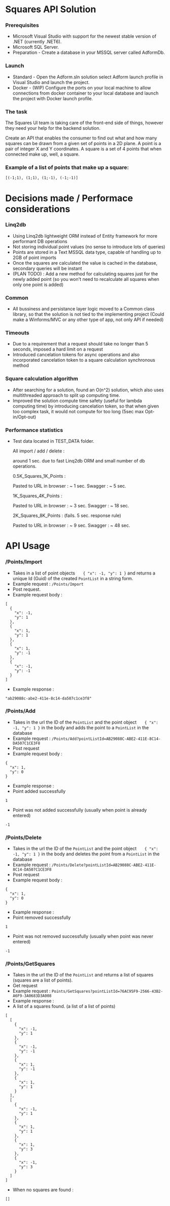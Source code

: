 # Squares API Solution
### Prerequisites
* Microsoft Visual Studio with support for the newest stable version of .NET (currently .NET6).
* Microsoft SQL Server.
* Preparation - Create a database in your MSSQL server called AdformDb.
### Launch
* Standard - Open the Adform.sln solution select Adform launch profile in Visual Studio and launch the project.
* Docker - (WIP) Configure the ports on your local machine to allow connections from docker container to your local database and launch the project with Docker launch profile.
### The task
The Squares UI team is taking care of the front-end side of things, however they need your help for the backend solution.

Create an API that enables the consumer to find out what and how many squares can be drawn from a given set of points in a 2D plane. A point is a pair of integer X and Y coordinates. A square is a set of 4 points that when connected make up, well, a square. 

### Example of a list of points that make up a square:
```[(-1;1), (1;1), (1;-1), (-1;-1)]```

# Decisions made / Performace considerations
### Linq2db 
* Using Linq2db lightweight ORM instead of Entity framework  for more performant DB operations 
* Not storing individual point values (no sense to introduce lots of queries)
* Points are stored in a Text MSSQL data type, capable of handling up to 2GB of point imports
* Once the squares are calculated the value is cached in the database, secondary queries will be instant
* (PLAN TODO) : Add a new method for calculating squares just for the newly added point (so you won't need to recalculate all squares when only one point is added)

### Common
* All bussiness and persistance layer logic moved to a Common class library, so that the solution is not tied to the implementing project (Could make a Winforms/MVC or any other type of app, not only API if needed)

### Timeouts
* Due to a requirement that a request should take no longer than 5 seconds, imposed a hard limit on a request
* Introduced cancelation tokens for async operations and also incorporated cancelation token to a square calculation synchronous method

### Square calculation algorithm
* After searching for a solution, found an O(n^2) solution, which also uses multithreaded approach to split up computing time.
* Improved the solution compute time safety (useful for lambda computing time) by introducing cancelation token, so that when given too complex task, it would not compute for too long (5sec max Opt-in/Opt-out)

### Performance statistics
* Test data located in TEST_DATA folder. 

    All import / add / delete :
    
    around 1 sec. due to fast Linq2db ORM and small number of db operations.
    
    0.5K_Squares_1K_Points : 
    
    Pasted to URL in browser : ~ 1 sec.
    Swagger : ~ 5 sec.
    
    1K_Squares_4K_Points : 
    
    Pasted to URL in browser : ~ 3 sec.
    Swagger : ~ 18 sec.
    
    2K_Squares_8K_Points : (fails. 5 sec. response rule)
    
    Pasted to URL in browser : ~ 9 sec.
    Swagger : ~ 48 sec.

# API Usage
### /Points/Import
* Takes in a list of point objects ```   {
    "x": -1,
    "y": 1
  }``` and returns a unique Id (Guid) of the created ```PointList``` in a string form.
* Example request : ```/Points/Import```
* Post request.
* Example request body :
```
[
  {
    "x": -1,
    "y": 1
  },
  {
    "x": 1,
    "y": 1
  },
  {
    "x": 1,
    "y": -1
  },
  {
    "x": -1,
    "y": -1
  }
]
```
* Example response :
```
"ab29088c-abe2-411e-8c14-da507c1ce3f8"
```
### /Points/Add
* Takes in the url the ID of the ```PointList``` and the point object ```   {
    "x": -1,
    "y": 1
  }``` in the body and adds the point to a ```PointList``` in the database
* Example request : ```/Points/Add?pointListId=AB29088C-ABE2-411E-8C14-DA507C1CE3F8```
* Post request
* Example request body :
```
{
  "x": 1,
  "y": 0
}
```
* Example response :
* Point added successfully
```
1
```
* Point was not added successfully (usually when point is already entered)
```
-1
```
### /Points/Delete
* Takes in the url the ID of the ```PointList``` and the point object ```   {
    "x": -1,
    "y": 1
  }``` in the body and deletes the point from a ```PointList``` in the database
* Example request : ```/Points/Delete?pointListId=AB29088C-ABE2-411E-8C14-DA507C1CE3F8```
* Post request
* Example request body :
```
{
  "x": 1,
  "y": 0
}
```
* Example response :
* Point removed successfully
```
1
```
* Point was not removed successfully (usually when point was never entered)
```
-1
```
### /Points/GetSquares
* Takes in the url the ID of the ```PointList``` and returns a list of squares (squares are a list of points).
* Get request
* Example request : ``` Points/GetSquares?pointListId=76AC95F9-2566-43B2-A6F9-3A0683D3A008 ```
* Example response :
* A list of a squares found. (a list of a list of points)
```
[
  [
    {
      "x": -1,
      "y": 1
    },
    {
      "x": -1,
      "y": -1
    },
    {
      "x": 1,
      "y": -1
    },
    {
      "x": 1,
      "y": 1
    }
  ],
  [
    {
      "x": -1,
      "y": 1
    },
    {
      "x": 1,
      "y": 1
    },
    {
      "x": 1,
      "y": 3
    },
    {
      "x": -1,
      "y": 3
    }
  ]
]
```
* When no squares are found :
```
[]
```







